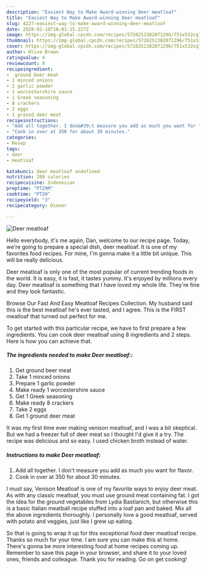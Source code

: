 ```yaml
---
description: "Easiest Way to Make Award-winning Deer meatloaf"
title: "Easiest Way to Make Award-winning Deer meatloaf"
slug: 4227-easiest-way-to-make-award-winning-deer-meatloaf
date: 2020-02-18T16:01:15.227Z
image: https://img-global.cpcdn.com/recipes/5728251382071296/751x532cq70/deer-meatloaf-recipe-main-photo.jpg
thumbnail: https://img-global.cpcdn.com/recipes/5728251382071296/751x532cq70/deer-meatloaf-recipe-main-photo.jpg
cover: https://img-global.cpcdn.com/recipes/5728251382071296/751x532cq70/deer-meatloaf-recipe-main-photo.jpg
author: Olive Brown
ratingvalue: 4
reviewcount: 8
recipeingredient:
-  ground beer meat
- 1 minced onions
- 1 garlic powder
- 1 worcestershire sauce
- 1 Greek seasoning
- 8 crackers
- 2 eggs
- 1 ground deer meat
recipeinstructions:
- "Add all together. I don&#39;t measure you add as much you want for flavor."
- "Cook in over at 350 for about 30 minutes."
categories:
- Resep
tags:
- deer
- meatloaf

katakunci: deer meatloaf undefined
nutrition: 209 calories
recipecuisine: Indonesian
preptime: "PT29M"
cooktime: "PT2H"
recipeyield: "3"
recipecategory: Dinner

---
```



![Deer meatloaf](https://img-global.cpcdn.com/recipes/5728251382071296/751x532cq70/deer-meatloaf-recipe-main-photo.jpg)

Hello everybody, it's me again, Dan, welcome to our recipe page. Today, we're going to prepare a special dish, deer meatloaf. It is one of my favorites food recipes. For mine, I'm gonna make it a little bit unique. This will be really delicious.

Deer meatloaf is only one of the most popular of current trending foods in the world. It is easy, it is fast, it tastes yummy. It's enjoyed by millions every day. Deer meatloaf is something that I have loved my whole life. They're fine and they look fantastic.

Browse Our Fast And Easy Meatloaf Recipes Collection. My husband said this is the best meatloaf he&#39;s ever tasted, and I agree. This is the FIRST meatloaf that turned out perfect for me.


To get started with this particular recipe, we have to first prepare a few ingredients. You can cook deer meatloaf using 8 ingredients and 2 steps. Here is how you can achieve that.

##### The ingredients needed to make Deer meatloaf::

1. Get  ground beer meat
1. Take 1 minced onions
1. Prepare 1 garlic powder
1. Make ready 1 worcestershire sauce
1. Get 1 Greek seasoning
1. Make ready 8 crackers
1. Take 2 eggs
1. Get 1 ground deer meat


It was my first time ever making venison meatloaf, and I was a bit skeptical. But we had a freezer full of deer meat so I thought I&#39;d give it a try. The recipe was delicious and so easy. I used chicken broth instead of water. 

##### Instructions to make Deer meatloaf:

1. Add all together. I don&#39;t measure you add as much you want for flavor.
1. Cook in over at 350 for about 30 minutes.


I must say, Venison Meatloaf is one of my favorite ways to enjoy deer meat. As with any classic meatloaf, you must use ground meat containing fat. I got the idea for the ground vegetables from Lydia Bastianich, but otherwise this is a basic Italian meatball recipe stuffed into a loaf pan and baked. Mix all the above ingredients thoroughly. I personally love a good meatloaf, served with potato and veggies, just like I grew up eating. 

So that is going to wrap it up for this exceptional food deer meatloaf recipe. Thanks so much for your time. I am sure you can make this at home. There's gonna be more interesting food at home recipes coming up. Remember to save this page in your browser, and share it to your loved ones, friends and colleague. Thank you for reading. Go on get cooking!
